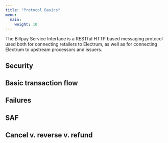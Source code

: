 ```yaml
---
title: "Protocol Basics"
menu:
  main:
    weight: 10
---
```


The Billpay Service Interface is a RESTful HTTP based messaging protocol used both for connecting retailers to Electrum, as well as for connecting Electrum to upstream processors and issuers.

## Security

## Basic transaction flow

## Failures

## SAF

## Cancel v. reverse v. refund
